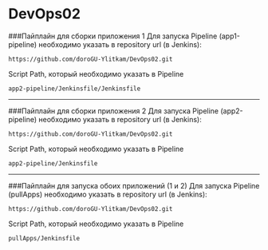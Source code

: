 # DevOps02
###Пайплайн для сборки приложения 1
Для запуска Pipeline (app1-pipeline) необходимо указать в repository url (в Jenkins):
```shell
https://github.com/doroGU-Ylitkam/DevOps02.git
```

Script Path, который необходимо указать в Pipeline
```shell
app2-pipeline/Jenkinsfile/Jenkinsfile
```
_____
###Пайплайн для сборки приложения 2
Для запуска Pipeline (app2-pipeline) необходимо указать в repository url (в Jenkins):
```shell
https://github.com/doroGU-Ylitkam/DevOps02.git
```

Script Path, который необходимо указать в Pipeline
```shell
app2-pipeline/Jenkinsfile
```
_____
###Пайплайн для запуска обоих приложений (1 и 2)
Для запуска Pipeline (pullApps) необходимо указать в repository url (в Jenkins):
```shell
https://github.com/doroGU-Ylitkam/DevOps02.git
```

Script Path, который необходимо указать в Pipeline
```shell
pullApps/Jenkinsfile
```


